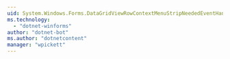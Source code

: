 ```yaml
---
uid: System.Windows.Forms.DataGridViewRowContextMenuStripNeededEventHandler
ms.technology: 
  - "dotnet-winforms"
author: "dotnet-bot"
ms.author: "dotnetcontent"
manager: "wpickett"
---
```

